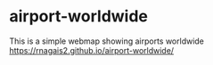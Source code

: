 # airport-worldwide
This is a simple webmap showing airports worldwide
https://rnagais2.github.io/airport-worldwide/
